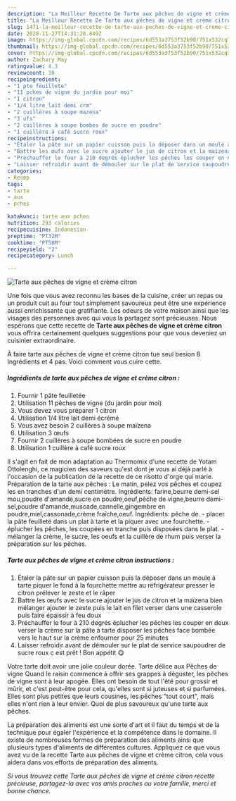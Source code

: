 ```yaml
---
description: "La Meilleur Recette De Tarte aux pêches de vigne et crème citron"
title: "La Meilleur Recette De Tarte aux pêches de vigne et crème citron"
slug: 1471-la-meilleur-recette-de-tarte-aux-peches-de-vigne-et-creme-citron
date: 2020-11-27T14:31:28.849Z
image: https://img-global.cpcdn.com/recipes/6d553a3753f52b90/751x532cq70/tarte-aux-peches-de-vigne-et-creme-citron-photo-principale-de-la-recette.jpg
thumbnail: https://img-global.cpcdn.com/recipes/6d553a3753f52b90/751x532cq70/tarte-aux-peches-de-vigne-et-creme-citron-photo-principale-de-la-recette.jpg
cover: https://img-global.cpcdn.com/recipes/6d553a3753f52b90/751x532cq70/tarte-aux-peches-de-vigne-et-creme-citron-photo-principale-de-la-recette.jpg
author: Zachary May
ratingvalue: 4.3
reviewcount: 10
recipeingredient:
- "1 pte feuillete"
- "11 pches de vigne du jardin pour moi"
- "1 citron"
- "1/4 litre lait demi crm"
- "2 cuillères à soupe mazena"
- "3 ufs"
- "2 cuillères à soupe bombes de sucre en poudre"
- "1 cuillère à café sucre roux"
recipeinstructions:
- "Étaler la pâte sur un papier cuisson puis la déposer dans un moule à tarte piquer le fond à la fourchette mettre au réfrigérateur presser le citron prélever le zeste et le râper"
- "Battre les œufs avec le sucre ajouter le jus de citron et la maïzena bien mélanger ajouter le zeste puis le lait en filet verser dans une casserole puis faire épaissir à feu doux"
- "Préchauffer le four à 210 degrés éplucher les pêches les couper en deux verser la crème sur la pâte à tarte disposer les pêches face bombée vers le haut sur la crème enfourner pour 25 minutes"
- "Laisser refroidir avant de démouler sur le plat de service saupoudrer de sucre roux c est prêt ! Bon appétit 😋"
categories:
- Resep
tags:
- tarte
- aux
- pches

katakunci: tarte aux pches 
nutrition: 293 calories
recipecuisine: Indonesian
preptime: "PT32M"
cooktime: "PT58M"
recipeyield: "2"
recipecategory: Lunch

---
```



![Tarte aux pêches de vigne et crème citron](https://img-global.cpcdn.com/recipes/6d553a3753f52b90/751x532cq70/tarte-aux-peches-de-vigne-et-creme-citron-photo-principale-de-la-recette.jpg)

Une fois que vous avez reconnu les bases de la cuisine, créer un repas ou un produit cuit au four tout simplement savoureux peut être une expérience aussi enrichissante que gratifiante. Les odeurs de votre maison ainsi que les visages des personnes avec qui vous la partagez sont précieuses. Nous espérons que cette recette de <strong> Tarte aux pêches de vigne et crème citron </strong> vous offrira certainement quelques suggestions pour que vous deveniez un cuisinier extraordinaire.

<!--inarticleads1-->

À faire tarte aux pêches de vigne et crème citron tue seul besion 8 Ingrédients et 4 pas. Voici comment vous cuire cette.

##### Ingrédients de tarte aux pêches de vigne et crème citron :

1. Fournir 1 pâte feuilletée
1. Utilisation 11 pêches de vigne (du jardin pour moi)
1. Vous devez vous préparer 1 citron
1. Utilisation 1/4 litre lait demi écrémé
1. Vous avez besoin 2 cuillères à soupe maïzena
1. Utilisation 3 œufs
1. Fournir 2 cuillères à soupe bombées de sucre en poudre
1. Utilisation 1 cuillère à café sucre roux


Il s&#39;agit en fait de mon adaptation au Thermomix d&#39;une recette de Yotam Ottolenghi, ce magicien des saveurs qu&#39;est dont je vous ai déjà parlé à l&#39;occasion de la publication de la recette de ce risotto d&#39;orge qui marie. Préparation de la tarte aux pêches : Le matin, pelez vos pêches et coupez les en tranches d&#39;un demi centimètre. Ingrédients: farine,beurre demi-sel mou,poudre d&#39;amande,sucre en poudre,oeuf,pêche de vigne,beurre demi-sel,poudre d&#39;amande,muscade,cannelle,gingembre en poudre,miel,cassonade,crème fraîche,oeuf. Ingrédients: pêche de. - placer la pâte feuilleté dans un plat à tarte et la piquer avec une fourchette. - éplucher les pêches, les coupées en tranche puis disposées dans le plat. - mélanger la crème, le sucre, les oeufs et la cuillère de rhum puis verser la préparation sur les pêches. 

<!--inarticleads2-->

##### Tarte aux pêches de vigne et crème citron instructions :

1. Étaler la pâte sur un papier cuisson puis la déposer dans un moule à tarte piquer le fond à la fourchette mettre au réfrigérateur presser le citron prélever le zeste et le râper
1. Battre les œufs avec le sucre ajouter le jus de citron et la maïzena bien mélanger ajouter le zeste puis le lait en filet verser dans une casserole puis faire épaissir à feu doux
1. Préchauffer le four à 210 degrés éplucher les pêches les couper en deux verser la crème sur la pâte à tarte disposer les pêches face bombée vers le haut sur la crème enfourner pour 25 minutes
1. Laisser refroidir avant de démouler sur le plat de service saupoudrer de sucre roux c est prêt ! Bon appétit 😋


Votre tarte doit avoir une jolie couleur dorée. Tarte délice aux Pêches de vigne Quand le raisin commence à offrir ses grappes à déguster, les pêches de vigne sont à leur apogée. Elles ont besoin de tout l&#39;été pour grossir et mûrir, et c&#39;est peut-être pour cela, qu&#39;elles sont si juteuses et si parfumées. Elles sont plus petites que leurs cousines, les pêches &#34;tout court&#34;, mais elles n&#39;ont rien à leur envier. Quoi de plus savoureux qu&#39;une tarte aux pêches. 

<!--inarticleads1-->

<p>
La préparation des aliments est une sorte d'art et il faut du temps et de la technique pour égaler l'expérience et la compétence dans le domaine. Il existe de nombreuses formes de préparation des aliments ainsi que plusieurs types d'aliments de différentes cultures. Appliquez ce que vous avez vu de la recette Tarte aux pêches de vigne et crème citron, cela vous aidera dans vos efforts de préparation des aliments.
</p>

<p>
<i>Si vous trouvez cette Tarte aux pêches de vigne et crème citron recette précieuse, partagez-la avec vos amis proches ou votre famille, merci et bonne chance.</i>
</p>
